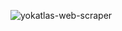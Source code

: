 ![yokatlas-web-scraper](https://socialify.git.ci/heyits2038/yokatlas-web-scraper/image?description=1&language=1&name=1&owner=1&theme=Light)
